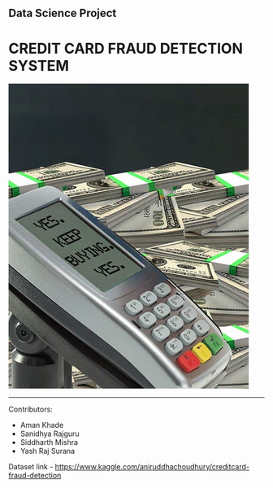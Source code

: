 ## Data Science Project
# CREDIT CARD FRAUD DETECTION SYSTEM

![gif](images/cc_gif.gif)

---

Contributors:
- Aman Khade
- Sanidhya Rajguru
- Siddharth Mishra
- Yash Raj Surana


Dataset link - https://www.kaggle.com/aniruddhachoudhury/creditcard-fraud-detection
